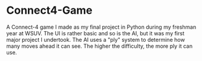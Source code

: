 # Connect4-Game
A Connect-4 game I made as my final project in Python during my freshman year at WSUV. The UI is rather basic and so is the AI, but it was my first major project I undertook. The AI uses a "ply" system to determine how many moves ahead it can see. The higher the difficulty, the more ply it can use.
